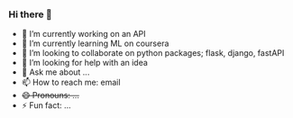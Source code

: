 ### Hi there 👋

- 🔭 I’m currently working on an API
- 🌱 I’m currently learning ML on coursera
- 👯 I’m looking to collaborate on python packages; flask, django, fastAPI
- 🤔 I’m looking for help with an idea
- 💬 Ask me about ...
- 📫 How to reach me: email
- ~~😄 Pronouns: ...~~
- ⚡ Fun fact: ...
